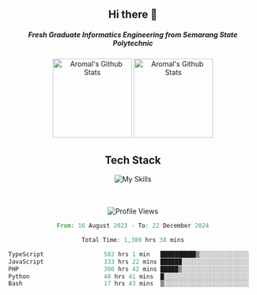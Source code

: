 <div align="center">
  <h2>Hi there 👋</h2>

  <h5>Fresh Graduate Informatics Engineering from Semarang State Polytechnic</h5>

  <img
    height="160"
    alt="Aromal's Github Stats"
    src="https://github-readme-stats.vercel.app/api?username=dafariski77&show_icons=true&theme=tokyonight&count_private=true"
  />
  <img
    alt="Aromal's Github Stats"
    height="160"
    src="https://github-readme-stats.vercel.app/api/top-langs/?username=dafariski77&layout=compact&theme=tokyonight"
  />

  <h2>Tech Stack</h2>
  
![My Skills](https://simpleskill.icons.workers.dev/svg?i=typescript,next.js,react,tailwindcss,shadcnui,reactquery,prisma,socketdotio,zod)

  <br /><br />
  <img src="https://komarev.com/ghpvc/?username=dafariski77&abbreviated=true" alt="Profile Views">
    
  <!--START_SECTION:waka-->

```rust
From: 16 August 2023 - To: 22 December 2024

Total Time: 1,389 hrs 38 mins

TypeScript                 582 hrs 1 min   ██████████▒░░░░░░░░░░░░░░   41.42 %
JavaScript                 333 hrs 22 mins ██████░░░░░░░░░░░░░░░░░░░   23.73 %
PHP                        300 hrs 42 mins █████▒░░░░░░░░░░░░░░░░░░░   21.40 %
Python                     48 hrs 41 mins  █░░░░░░░░░░░░░░░░░░░░░░░░   03.47 %
Bash                       17 hrs 43 mins  ▒░░░░░░░░░░░░░░░░░░░░░░░░   01.26 %
```

<!--END_SECTION:waka-->
</div>
